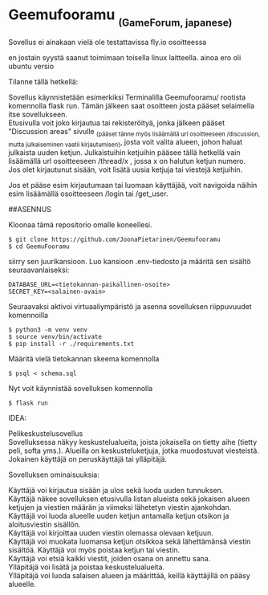 # Geemufooramu <sub><sub>(GameForum, japanese)

Sovellus ei ainakaan vielä ole testattavissa fly.io osoitteessa

en jostain syystä saanut toimimaan toisella linux laitteella. ainoa ero oli ubuntu versio

Tilanne tällä hetkellä:

Sovellus käynnistetään esimerkiksi Terminalilla Geemufooramu/ rootista komennolla flask run. Tämän jälkeen saat osoitteen josta pääset selaimella itse sovellukseen.<br/>
    Etusivulla voit joko kirjautua tai rekisteröityä, jonka jälkeen pääset "Discussion areas" sivulle <sub>(pääset tänne myös lisäämällä url osoitteeseen /discussion, mutta julkaiseminen vaatii kirjautumisen)</sub>, josta voit valita alueen, johon haluat julkaista uuden ketjun. Julkaistuihin ketjuihin pääsee tällä hetkellä vain lisäämällä url osoitteeseen /thread/x , jossa x on halutun ketjun numero.<br/>
    Jos olet kirjautunut sisään, voit lisätä uusia ketjuja tai viestejä ketjuihin. <br/>

Jos et pääse esim kirjautumaan tai luomaan käyttäjää, voit navigoida näihin esim lisäämällä osoitteeseen /login tai /get_user.


##ASENNUS

Kloonaa tämä repositorio omalle koneellesi.
```
$ git clone https://github.com/JoonaPietarinen/Geemufooramu
$ cd GeemuFooramu
```
siirry sen juurikansioon. Luo kansioon .env-tiedosto ja määritä sen sisältö seuraavanlaiseksi:
```
DATABASE_URL=<tietokannan-paikallinen-osoite>
SECRET_KEY=<salainen-avain>
```
Seuraavaksi aktivoi virtuaaliympäristö ja asenna sovelluksen riippuvuudet komennoilla
```
$ python3 -m venv venv
$ source venv/bin/activate
$ pip install -r ./requirements.txt
```
Määritä vielä tietokannan skeema komennolla
```
$ psql < schema.sql
```
Nyt voit käynnistää sovelluksen komennolla
```
$ flask run
```
IDEA:

Pelikeskustelusovellus <br/>
Sovelluksessa näkyy keskustelualueita, joista jokaisella on tietty aihe (tietty peli, softa yms.). Alueilla on keskusteluketjuja, jotka muodostuvat viesteistä. Jokainen käyttäjä on peruskäyttäjä tai ylläpitäjä.

Sovelluksen ominaisuuksia:

Käyttäjä voi kirjautua sisään ja ulos sekä luoda uuden tunnuksen. <br/> 
Käyttäjä näkee sovelluksen etusivulla listan alueista sekä jokaisen alueen ketjujen ja viestien määrän ja viimeksi lähetetyn viestin ajankohdan. <br/>
Käyttäjä voi luoda alueelle uuden ketjun antamalla ketjun otsikon ja aloitusviestin sisällön. <br/>
Käyttäjä voi kirjoittaa uuden viestin olemassa olevaan ketjuun. <br/>
Käyttäjä voi muokata luomansa ketjun otsikkoa sekä lähettämänsä viestin sisältöä. Käyttäjä voi myös poistaa ketjun tai viestin. <br/>
Käyttäjä voi etsiä kaikki viestit, joiden osana on annettu sana. <br/>
Ylläpitäjä voi lisätä ja poistaa keskustelualueita. <br/>
Ylläpitäjä voi luoda salaisen alueen ja määrittää, keillä käyttäjillä on pääsy alueelle. <br/>
